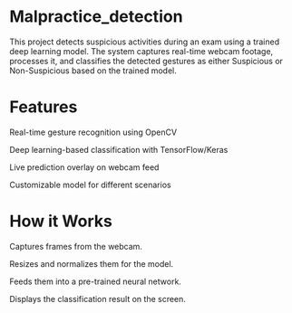 # Malpractice_detection
This project detects suspicious activities during an exam using a trained deep learning model. The system captures real-time webcam footage, processes it, and classifies the detected gestures as either Suspicious or Non-Suspicious based on the trained model.
# Features
Real-time gesture recognition using OpenCV

Deep learning-based classification with TensorFlow/Keras

Live prediction overlay on webcam feed

Customizable model for different scenarios
# How it Works
Captures frames from the webcam.

Resizes and normalizes them for the model.

Feeds them into a pre-trained neural network.

Displays the classification result on the screen.
